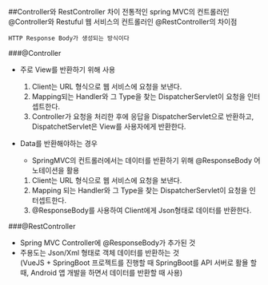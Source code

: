 ##Controller와 RestController 차이
전통적인 spring MVC의 컨트롤러인 @Controller와 
Restuful 웹 서비스의 컨트롤러인 @RestController의 차이점 
    
    HTTP Response Body가 생성되는 방식이다


###@Controller
- 주로 View를 반환하기 위해 사용
    1. Client는 URL 형식으로 웹 서비스에 요청을 보낸다.
    2. Mapping되는 Handler와 그 Type을 찾는 DispatcherServlet이 요청을 인터셉트한다.
    3. Controller가 요청을 처리한 후에 응답을 DispatcherServlet으로 반환하고, DispatchetServlet은 View를 사용자에게 반환한다.

- Data를 반환해야하는 경우
    - SpringMVC의 컨트롤러에서는 데이터를 반환하기 위해 @ResponseBody 어노테이션을 활용
    1. Client는 URL 형식으로 웹 서비스에 요청을 보낸다.
    2. Mapping 되는 Handler와 그 Type을 찾는 DispatcherServlet이 요청을 인터셉트한다.
    3. @ResponseBody를 사용하여 Client에게 Json형태로 데이터를 반환한다.


###@RestController
- Spring MVC Controller에 @ResponseBody가 추가된 것
- 주용도는 Json/Xml 형태로 객체 데이터를 반환하는 것  
(VueJS + SpringBoot 프로젝트를 진행할 때 SpringBoot를 API 서버로 활욜 할 때, Android 앱 개발을 하면서 데이터를 반환할 때 사용)

